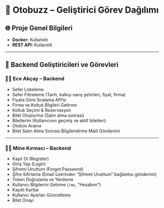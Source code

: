 # 🚌 Otobuzz – Geliştirici Görev Dağılımı

## 🌐 Proje Genel Bilgileri

- **Docker:** Kullanıldı
- **REST API:** Kullanıldı

---

## 🔧 Backend Geliştiricileri ve Görevleri

### 👩‍💻 Ece Akçay – Backend

- Sefer Listeleme
- Sefer Filtreleme (Tarih, kalkış-varış şehirleri, fiyat, firma)
- Fiyata Göre Sıralama API’si
- Firma ve Koltuk Bilgileri Getirme
- Koltuk Seçimi & Rezervasyon
- Bilet Oluşturma (Satın alma sonrası)
- Biletlerim (Kullanıcının geçmiş ve aktif biletleri)
- Otobüs Arama
- Bilet Satın Alma Sonrası Bilgilendirme Maili Gönderimi

---

### 👩‍💻 Mine Kırmacı – Backend

- Kayıt Ol (Register)
- Giriş Yap (Login)
- Şifremi Unuttum (Forgot Password)
- Şifre Sıfırlama (Email üzerinden “Şifremi Unuttum” bağlantısı gönderimi)
- Token Doğrulama ve Yenileme
- Kullanıcı Bilgilerini Getirme (`/me`, "Hesabım")
- Kayıtlı Kartlar
- Kullanıcı Ayarları Güncelleme
- Bilet Onayı 
